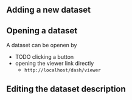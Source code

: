 ## Adding a new dataset

## Opening a dataset

A dataset can be openen by 

- TODO clicking a button
- opening the viewer link directly
    - `http://localhost/dash/viewer`

## Editing the dataset description

